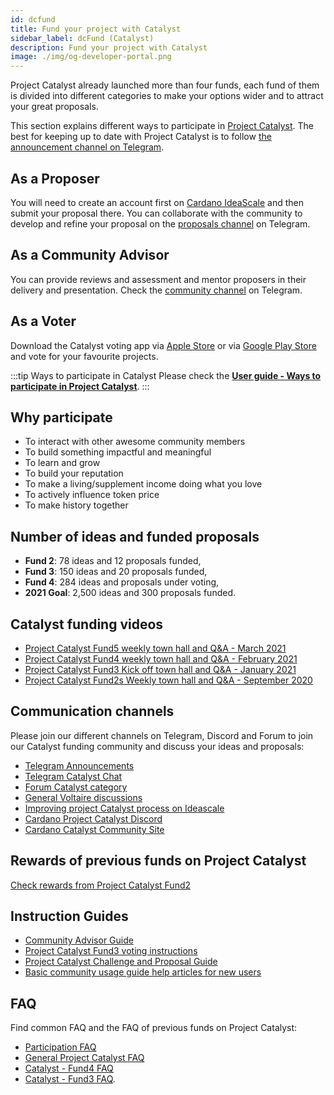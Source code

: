 ```yaml
---
id: dcfund
title: Fund your project with Catalyst
sidebar_label: dcFund (Catalyst)
description: Fund your project with Catalyst
image: ./img/og-developer-portal.png
---
```


Project Catalyst already launched more than four funds, each fund of them is divided into different categories to make your options wider and to attract your great proposals. 

This section explains different ways to participate in [Project Catalyst](https://cardano.ideascale.com/). The best for keeping up to date with Project Catalyst is to follow [the announcement channel on Telegram](https://t.me/cardanocatalyst).

## As a Proposer

You will need to create an account first on [Cardano IdeaScale](https://cardano.ideascale.com/) and then submit your proposal there. You can collaborate with the community to develop and refine your proposal on the [proposals channel](https://t.me/catalystproposers) on Telegram.

## As a Community Advisor

You can provide reviews and assessment and mentor proposers in their delivery and presentation. Check the [community channel](https://t.me/CatalystCommunityAdvisors) on Telegram.

## As a Voter

Download the Catalyst voting app via [Apple Store](https://apps.apple.com/kg/app/catalyst-voting/id1517473397) or via [Google Play Store](https://play.google.com/store/apps/details?id=io.iohk.vitvoting&gl=US) and vote for your favourite projects. 

:::tip Ways to participate in Catalyst
Please check the [**User guide - Ways to participate in Project Catalyst**](https://forum.cardano.org/t/user-guide-ways-to-participate-in-project-catalyst/49405).
:::

## Why participate

* To interact with other awesome community members
* To build something impactful and meaningful
* To learn and grow
* To build your reputation
* To make a living/supplement income doing what you love
* To actively influence token price
* To make history together

## Number of ideas and funded proposals

* **Fund 2**: 78 ideas and 12 proposals funded,
* **Fund 3**: 150 ideas and 20 proposals funded,
* **Fund 4**: 284 ideas and proposals under voting,
* **2021 Goal**: 2,500 ideas and 300 proposals funded.

## Catalyst funding videos

* [Project Catalyst Fund5 weekly town hall and Q&A - March 2021](https://www.youtube.com/watch?v=CZiBe1Hf2-Y)
* [Project Catalyst Fund4 weekly town hall and Q&A - February 2021](https://www.youtube.com/watch?v=ezOoFMsjpb0)
* [Project Catalyst Fund3 Kick off town hall and Q&A - January 2021](https://www.youtube.com/watch?v=GjPhxXDFv58)
* [Project Catalyst Fund2s Weekly town hall and Q&A - September 2020](https://www.youtube.com/watch?v=Xa2HZ5kuKp4)

## Communication channels

Please join our different channels on Telegram, Discord and Forum to join our Catalyst funding community and discuss your ideas and proposals:

* [Telegram Announcements](https://t.me/cardanocatalyst)
* [Telegram Catalyst Chat](https://t.me/joinchat/JL08XEfhBVIB1NFXx8XwiA)
* [Forum Catalyst category](https://forum.cardano.org/c/english/governance/140)
* [General Voltaire discussions](https://t.me/CardanoGovernanceOfficial)
* [Improving project Catalyst process on Ideascale](https://cardano.ideascale.com/a/campaign-home/25622)
* [Cardano Project Catalyst Discord](https://discord.gg/TTZKB9M)
* [Cardano Catalyst Community Site](https://cardanocataly.st/)

## Rewards of previous funds on Project Catalyst

[Check rewards from Project Catalyst Fund2](https://iohk.zendesk.com/hc/en-us/articles/900005194523-Check-rewards-from-Catalyst-project-Fund2)

## Instruction Guides

* [Community Advisor Guide](https://docs.google.com/document/d/1QkdaFK1tigrSI40iMeV3UP9GyTGsoqVmCUp7OJz0WFs/edit#heading=h.bnxyy561vexh)
* [Project Catalyst Fund3 voting instructions](https://iohk.zendesk.com/hc/en-us/articles/900004485866-Project-Catalyst-Fund3-voting-instructions)
* [Project Catalyst Challenge and Proposal Guide](https://docs.google.com/document/d/1oE_cnP0gksdAanXV4w5DYaDNp_tbYEvyHhTUG4HYZ3Q/edit?usp=sharing)
* [Basic community usage guide help articles for new users](https://intercom.help/ideascale/en/collections/2406712-new-user-guide)

## FAQ

Find common FAQ and the FAQ of previous funds on Project Catalyst:
* [Participation FAQ](https://intercom.help/ideascale/en/articles/682830-participation-faq-s)
* [General Project Catalyst FAQ](https://cardanocataly.st/faq/)
* [Catalyst - Fund4 FAQ](https://iohk.zendesk.com/hc/en-us/articles/900006490763-Catalyst-Fund4-FAQ)
* [Catalyst - Fund3 FAQ](https://iohk.zendesk.com/hc/en-us/articles/900004448046-Catalyst-Fund3-FAQ).
